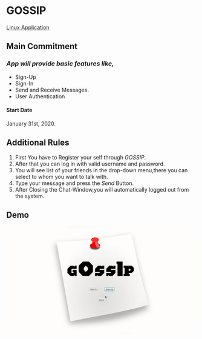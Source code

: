 # **GOSSIP**

[Linux Application](Artifacts/Gossip.jar)

## Main Commitment
### *App will provide basic features like,*
- Sign-Up
- Sign-In
- Send and Receive Messages.
- User Authentication

#### Start Date
January 31st, 2020.

## Additional Rules
1. First You have to Register your self through *GOSSIP*.
2. After that you can log in with valid username and password.
3. You will see list of your friends in the drop-down menu,there you can select to whom you want to talk with.
4. Type your message and press the *Send* Button.
5. After Closing the Chat-Window,you will automatically logged out from the system.

## Demo
[![SC2 Video](src/Demo.gif)](https://youtu.be/jeikvlhgctI)
